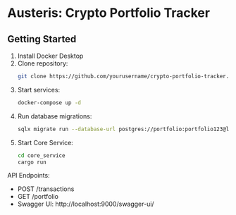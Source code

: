 # Austeris: Crypto Portfolio Tracker

## Getting Started

1. Install Docker Desktop
2. Clone repository:
   ```bash
   git clone https://github.com/yourusername/crypto-portfolio-tracker.git
   ```
3. Start services:
   ```bash
   docker-compose up -d
   ```
4. Run database migrations:
   ```bash
   sqlx migrate run --database-url postgres://portfolio:portfolio123@localhost:5432/portfolio
   ```
5. Start Core Service:
   ```bash
   cd core_service
   cargo run
   ```

API Endpoints:
- POST /transactions
- GET /portfolio
- Swagger UI: http://localhost:9000/swagger-ui/